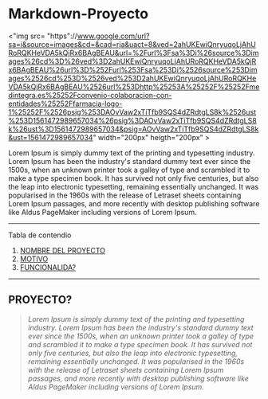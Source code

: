 # Markdown-Proyecto
<"img src= "https"://www.google.com/url?sa=i&source=images&cd=&cad=rja&uact=8&ved=2ahUKEwiQnryuqoLjAhURoRQKHeVDA5kQjRx6BAgBEAU&url=%2Furl%3Fsa%3Di%26source%3Dimages%26cd%3D%26ved%3D2ahUKEwiQnryuqoLjAhURoRQKHeVDA5kQjRx6BAgBEAU%26url%3D%252Furl%253Fsa%253Di%2526source%253Dimages%2526cd%253D%2526ved%253D2ahUKEwiQnryuqoLjAhURoRQKHeVDA5kQjRx6BAgBEAU%2526url%253Dhttp%25253A%25252F%25252Fmedintegra.es%25252Fconvenio-colaboracion-con-entidades%25252Ffarmacia-logo-1%25252F%2526psig%253DAOvVaw2xTiTfb9SQS4dZRdtgLS8k%2526ust%253D1561472989657034%26psig%3DAOvVaw2xTiTfb9SQS4dZRdtgLS8k%26ust%3D1561472989657034&psig=AOvVaw2xTiTfb9SQS4dZRdtgLS8k&ust=1561472989657034" width="200px" heigth="200px" >

Lorem Ipsum is simply dummy text of the printing and typesetting industry. Lorem Ipsum has been the industry's standard dummy text ever since the 1500s, when an unknown printer took a galley of type and scrambled it to make a type specimen book. It has survived not only five centuries, but also the leap into electronic typesetting, remaining essentially unchanged. It was popularised in the 1960s with the release of Letraset sheets containing Lorem Ipsum passages, and more recently with desktop publishing software like Aldus PageMaker including versions of Lorem Ipsum.

*******
Tabla de contendio
 1. [NOMBRE DEL PROYECTO](#)
 2. [MOTIVO](#)
 3. [FUNCIONALIDA?](#)

*******

<div id='PROYECTOS'/>  

## PROYECTO? 

  >*Lorem Ipsum is simply dummy text of the printing and typesetting industry. Lorem Ipsum has been the industry's standard dummy text ever since the 1500s, when an unknown printer took a galley of type and scrambled it to make a type specimen book. It has survived not only five centuries, but also the leap into electronic typesetting, remaining essentially unchanged. It was popularised in the 1960s with the release of Letraset sheets containing Lorem Ipsum passages, and more recently with desktop publishing software like Aldus PageMaker including versions of Lorem Ipsum.*   


<div id='CODENOTCH'/>  


